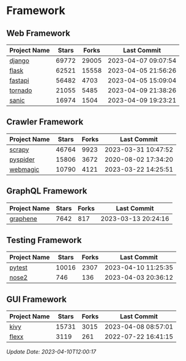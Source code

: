 # Framework

## Web Framework
| Project Name | Stars | Forks | Last Commit |
| ------------ | ----- | ----- | ----------- |
| [django](https://github.com/django/django) | 69772 | 29005 | 2023-04-07 09:07:54 |
| [flask](https://github.com/pallets/flask) | 62521 | 15558 | 2023-04-05 21:56:26 |
| [fastapi](https://github.com/tiangolo/fastapi) | 56482 | 4703 | 2023-04-05 15:09:04 |
| [tornado](https://github.com/tornadoweb/tornado) | 21055 | 5485 | 2023-04-09 21:38:26 |
| [sanic](https://github.com/sanic-org/sanic) | 16974 | 1504 | 2023-04-09 19:23:21 |

## Crawler Framework
| Project Name | Stars | Forks | Last Commit |
| ------------ | ----- | ----- | ----------- |
| [scrapy](https://github.com/scrapy/scrapy) | 46764 | 9923 | 2023-03-31 10:47:52 |
| [pyspider](https://github.com/binux/pyspider) | 15806 | 3672 | 2020-08-02 17:34:20 |
| [webmagic](https://github.com/code4craft/webmagic) | 10790 | 4121 | 2023-03-22 14:25:51 |

## GraphQL Framework
| Project Name | Stars | Forks | Last Commit |
| ------------ | ----- | ----- | ----------- |
| [graphene](https://github.com/graphql-python/graphene) | 7642 | 817 | 2023-03-13 20:24:16 |

## Testing Framework
| Project Name | Stars | Forks | Last Commit |
| ------------ | ----- | ----- | ----------- |
| [pytest](https://github.com/pytest-dev/pytest) | 10016 | 2307 | 2023-04-10 11:25:35 |
| [nose2](https://github.com/nose-devs/nose2) | 746 | 136 | 2023-04-03 20:36:12 |

## GUI Framework
| Project Name | Stars | Forks | Last Commit |
| ------------ | ----- | ----- | ----------- |
| [kivy](https://github.com/kivy/kivy) | 15731 | 3015 | 2023-04-08 08:57:01 |
| [flexx](https://github.com/flexxui/flexx) | 3119 | 261 | 2022-07-22 16:41:15 |

*Update Date: 2023-04-10T12:00:17*